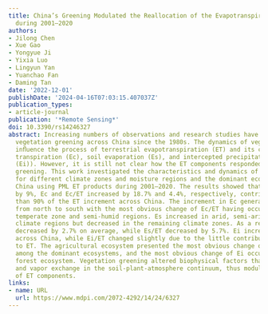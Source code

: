 ```yaml
---
title: China’s Greening Modulated the Reallocation of the Evapotranspiration Components
  during 2001–2020
authors:
- Jilong Chen
- Xue Gao
- Yongyue Ji
- Yixia Luo
- Lingyun Yan
- Yuanchao Fan
- Daming Tan
date: '2022-12-01'
publishDate: '2024-04-16T07:03:15.407037Z'
publication_types:
- article-journal
publication: '*Remote Sensing*'
doi: 10.3390/rs14246327
abstract: Increasing numbers of observations and research studies have detected widespread
  vegetation greening across China since the 1980s. The dynamics of vegetation can
  inﬂuence the process of terrestrial evapotranspiration (ET) and its components (vegetation
  transpiration (Ec), soil evaporation (Es), and intercepted precipitation evaporation
  (Ei)). However, it is still not clear how the ET components responded to China’s
  greening. This work investigated the characteristics and dynamics of ET components
  for different climate zones and moisture regions and the dominant ecosystems over
  China using PML ET products during 2001–2020. The results showed that ET increased
  by 9%, Ec and Ec/ET increased by 18.7% and 4.4%, respectively, contributing to more
  than 90% of the ET increment across China. The increment in Ec generally increased
  from north to south with the most obvious change of Ec/ET having occurred in the
  temperate zone and semi-humid regions. Es increased in arid, semi-arid and plateau
  climate regions but decreased in the remaining climate zones. As a result, Es only
  decreased by 2.7% on average, while Es/ET decreased by 5.7%. Ei increased by 26.6%
  across China, while Ei/ET changed slightly due to the little contribution of Ei
  to ET. The agricultural ecosystem presented the most obvious change of Ec and Es
  among the dominant ecosystems, and the most obvious change of Ei occurred in the
  forest ecosystem. Vegetation greening altered biophysical factors that govern heat
  and vapor exchange in the soil-plant-atmosphere continuum, thus modulating the reallocation
  of ET components.
links:
- name: URL
  url: https://www.mdpi.com/2072-4292/14/24/6327
---
```

